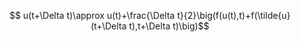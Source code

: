$$ u(t+\Delta t)\approx u(t)+\frac{\Delta t}{2}\big(f(u(t),t)+f(\tilde{u}(t+\Delta t),t+\Delta t)\big)$$

